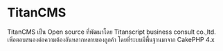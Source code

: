 # TitanCMS

TitanCMS เป็น Open source ที่พัฒนาโดย Titanscript business consult co.,ltd. เพิ่อตอบสนองต่อความต้องอันหลากหลายของลูกค้า โดยที่ระบบมีพื้นฐานมาจาก CakePHP 4.x